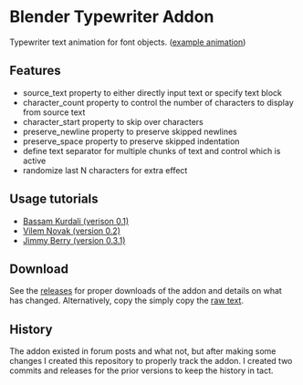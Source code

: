 # Blender Typewriter Addon

Typewriter text animation for font objects. ([example animation](https://www.youtube.com/watch?v=fsAgXhdbDv0))


## Features

- source_text property to either directly input text or specify text block
- character_count property to control the number of characters to display from
  source text
- character_start property to skip over characters
- preserve_newline property to preserve skipped newlines
- preserve_space property to preserve skipped indentation
- define text separator for multiple chunks of text and control which is active
- randomize last N characters for extra effect


## Usage tutorials

- [Bassam Kurdali (verison 0.1)](https://www.youtube.com/watch?v=-z-P7cn5kZE)
- [Vilem Novak (version 0.2)](https://www.youtube.com/watch?v=L6AaKPwcZAE)
- [Jimmy Berry (version 0.3.1)](https://www.youtube.com/watch?v=T0ryc7kJzZA)


## Download

See the [releases](../../releases) for proper downloads of the addon and details
on what has changed. Alternatively, copy the simply copy the
[raw text](../../raw/master/typewriter.py).


## History

The addon existed in forum posts and what not, but after making some changes I
created this repository to properly track the addon. I created two commits and
releases for the prior versions to keep the history in tact.

